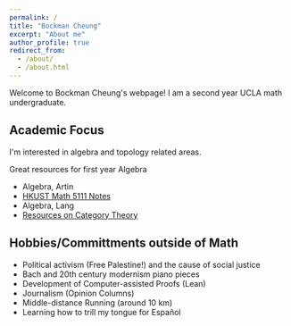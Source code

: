 ```yaml
---
permalink: /
title: "Bockman Cheung"
excerpt: "About me"
author_profile: true
redirect_from: 
  - /about/
  - /about.html
---
```


Welcome to Bockman Cheung's webpage! I am a second year UCLA math undergraduate. 

Academic Focus
------
I'm interested in algebra and topology related areas. <br>

Great resources for first year Algebra <br>
* Algebra, Artin <br>
* <a href="https://canvas.ust.hk/courses/50980"> HKUST Math 5111 Notes </a> <br>
* Algebra, Lang <br>
* <a href="https://mathoverflow.net/a/70891/517395"> Resources on Category Theory </a>

Hobbies/Committments outside of Math
------
* Political activism (Free Palestine!) and the cause of social justice
* Bach and 20th century modernism piano pieces
* Development of Computer-assisted Proofs (Lean)
* Journalism (Opinion Columns)
* Middle-distance Running (around 10 km)
* Learning how to trill my tongue for Español
